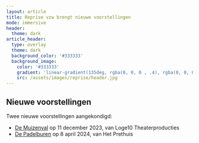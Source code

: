 ```yaml
---
layout: article
title: Reprise vzw brengt nieuwe voorstellingen
mode: immersive
header:
  theme: dark
article_header:
  type: overlay
  theme: dark
  background_color: '#333333'
  background_image:
    color: '#333333'
    gradient: 'linear-gradient(135deg, rgba(0, 0, 0 , .4), rgba(0, 0, 0, .4))'
    src: /assets/images/reprise/header.jpg
---
```


## Nieuwe voorstellingen

Twee nieuwe voorstellingen aangekondigd:
- [De Muizenval](/voorstellingen/de-muizenval) op 11 december 2023, van Loge10 Theaterproducties
- [De Padelburen](/voorstellingen/de-padelburen) op 8 april 2024, van Het Prethuis
